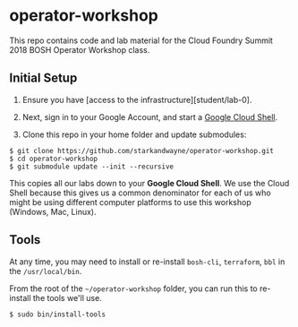 # operator-workshop

This repo contains code and lab material for the Cloud Foundry Summit 2018 BOSH Operator Workshop class.

## Initial Setup

1. Ensure you have [access to the infrastructure][student/lab-0].

2. Next, sign in to your Google Account, and start a [Google Cloud Shell][cloud-shell].

3. Clone this repo in your home folder and update submodules:

```
$ git clone https://github.com/starkandwayne/operator-workshop.git
$ cd operator-workshop
$ git submodule update --init --recursive
```

This copies all our labs down to your **Google Cloud Shell**.  We use the Cloud Shell because this gives us a common denominator for each of us who might be using different computer platforms to use this workshop (Windows, Mac, Linux).

## Tools

At any time, you may need to install or re-install `bosh-cli`, `terraform`, `bbl` in the `/usr/local/bin`.

From the root of the `~/operator-workshop` folder, you can run this to re-install the tools we'll use.

```
$ sudo bin/install-tools
```

[lab-0]: https://github.com/starkandwayne/operator-workshop/tree/master/lab-0
[cloud-shell]: https://cloud.google.com/shell/
